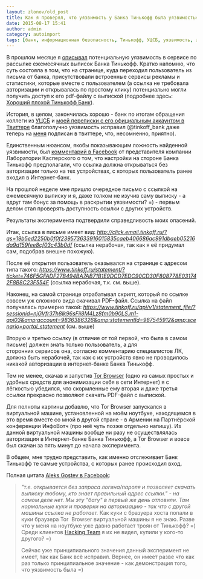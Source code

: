 ```yaml
---
layout: zlonov/old_post
title: Как я проверял, что уязвимость у Банка Тинькофф была уязвимостью
date: 2015-08-17 15:41
author: admin
category: autoimport
tags: [банк, информационная безопасность, Тинькофф, УЦСБ, уязвимость, эксперимент]
---
```

В прошлом месяце я <a href="https://zlonov.ru/2015/07/good-bad-tinkoff-bank/" target="_blank">описывал</a> потенциальную уязвимость в сервисе по рассылке ежемесячных выписок Банка Тинькофф. Кратко напомню, что суть состояла в том, что на странице, куда переходил пользователь из письма от банка, присутствовали встроенные сервисы рекламы и статистики, которые вместе с пользователем (а ссылка не требовала авторизации и открывалась по простому клику) потенциально могли получить доступ к его pdf-файлу с выпиской (подробнее здесь: <a href="https://zlonov.ru/2015/07/good-bad-tinkoff-bank/" target="_blank">Хороший плохой Тинькофф Банк</a>).

История, в целом, закончилась хорошо - банк по итогам обращения коллеги из <a href="http://ussc.ru" target="_blank">УЦСБ</a> и <a href="https://twitter.com/tinkoff_bank/status/621358467815768064" target="_blank">моей переписки c его официальным аккаунтом в Твиттере</a> благополучно уязвимость исправил (@tinkoff_bank даже теперь на <a href="https://twitter.com/zlonov" target="_blank">меня</a> подписан в твиттере, что, несомненно, приятно).

Единственным нюансом, якобы показывающим ложность найденной уязвимости, был <a href="https://www.facebook.com/e.v.rodigin/posts/697451770388448" target="_blank">комментарий в Facebook</a> от представителя компании Лаборатории Касперского о том, что настройки на стороне Банка Тинькофф предполагали, что ссылка должна открываться без авторизации только на тех устройствах, с которых пользователь ранее входил в Интернет-банк.

На прошлой неделе мне пришло очередное письмо с ссылкой на ежемесячную выписку и я, даже толком не изучив саму выписку - а вдруг там бонус за помощь в раскрытии уязвимости? =) - первым делом стал проверять доступность ссылки с других устройств.

Результаты эксперимента подтвердили справедливость моих опасений.

Итак, ссылка в письме имеет вид:
<em>http://click.email.tinkoff.ru/?qs=19b5ed2250b0f0f239573633916015835caeb406686ac991dbaeb05216da9d159fee8cf03c43b0df</em>
(ссылка нерабочая, так как я её придумал сам, подобрав внешне похожую).

После её открытия пользователь оказывался на странице с адресом типа такого:
<em>https://www.tinkoff.ru/statement/?ticket=746F5GFADF27B494BA7AB71B1E9DCD7EDC90CD30F808778E031742F8B8C23F554F</em>
(ссылка нерабочая, т.к. см. выше).

Наконец, на самой странице отрабатывал скрипт, который по ссылке совсем уж сложного вида скачивал PDF-файл. Ссылка на файл получалась примерно такой:
<em>https://www.tinkoff.ru/api/v1/statement_file/?sessionid=njGVfr37h8jk96sFii8M4Lz8fm0b90LS.m1-api03&amp;account=9836386326&amp;statementId=987545912&amp;scenario=portal_statement</em>
(см. выше)

Вторую и третью ссылку (в отличие от той первой, что была в самом письме) должен знать только пользователь, а для сторонних сервисов она, согласно комментарию специалистов ЛК, должна быть нерабочей, так как с их устройств явно не проводилось никакой авторизации в интернет-банке Банка Тинькофф.

Тем не менее, скачав и запустив <a href="https://www.torproject.org/projects/torbrowser.html" target="_blank">Tor Browser</a> (одно из самых простых и удобных средств для анонимизации себя в сети Интернет) я с лёгкостью убедился, что скормленные ему вторая и даже третья ссылки прекрасно позволяют скачать PDF-файл с выпиской.

Для полноты картины добавлю, что Tor Browser запускался в виртуальной машине, установленной на моём ноутбуке, находящемся в это время вместе со мной в другой стране - в Армении на Партнёрской конференции ИнфоВотч (про неё чуть позже отдельно напишу). Из данной виртуальной машины вообще ни разу не осуществлялась авторизация в Интернет-банке Банка Тинькофф, а Tor Browser и вовсе был скачан за пять минут до начала эксперимента.

В общем, мне трудно представить, как именно отслеживает Банк Тинькофф те самые устройства, с которых ранее происходил вход.

Полная цитата <a href="https://www.facebook.com/e.v.rodigin/posts/697451770388448" target="_blank">Aleks Gostev в Facebook</a>:
<blockquote><em>"т.е. открывается без запроса логина/пароля и позволяет скачать выписку любому, кто знает правильный адрес ссылки." - на самом деле нет. Мы эту "багу" в первый же день отловили. Там нормальные куки и проверки на авторизацию - так что с другой машины ссылка не работает.</em>
Как куки с бразуера хоста попали в куки браузера Tor  Browser виртуальной машины я не знаю. Разве что у меня на ноутбуке уже давно работает троян от Тинькофф? =) Среди клиентов <a href="https://zlonov.ru/2015/07/hacking-team-facts-and-links/" target="_blank">Hacking Team</a> я их не видел, купили у кого-то другого? =)

Сейчас уже принципиального значения данный эксперимент не имеет, так как Банк всё исправил. Вернее, он имеет разве что как раз только принципиальное значение - как демонстрация того, что уязвимость была =)
